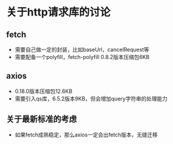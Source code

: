 # 关于http请求库的讨论

## fetch
- 需要自己做一定的封装，比如baseUrl，cancelRequest等
- 需要配备一个polyfill，fetch-polyfill 0.8.2版本压缩包6KB

## axios
- 0.18.0版本压缩包12.6KB
- 需要引入qs库，6.5.2版本9KB，但会增加query字符串的处理能力

## 关于最新标准的考虑
- 如果fetch成熟稳定，那么axios一定会出fetch版本，无缝迁移